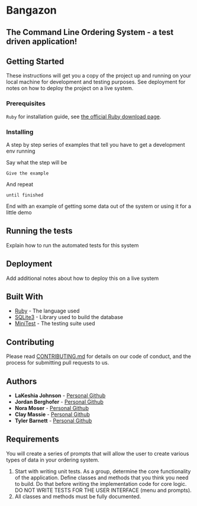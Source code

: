 # Bangazon

## The Command Line Ordering System - a test driven application!

## Getting Started

These instructions will get you a copy of the project up and running on your local machine for development and testing purposes. See deployment for notes on how to deploy the project on a live system.

### Prerequisites

``` Ruby ``` for installation guide, see [the official Ruby download page](https://www.ruby-lang.org/en/downloads/).

### Installing

A step by step series of examples that tell you have to get a development env running

Say what the step will be

```
Give the example
```

And repeat

```
until finished
```

End with an example of getting some data out of the system or using it for a little demo

## Running the tests

Explain how to run the automated tests for this system


## Deployment

Add additional notes about how to deploy this on a live system

## Built With

* [Ruby](http://ruby-lang.org/) - The language used
* [SQLite3](https://www.sqlite.org/version3.html) - Library used to build the database
* [MiniTest](https://github.com/seattlerb/minitest) - The testing suite used


## Contributing

Please read [CONTRIBUTING.md](https://gist.github.com/PurpleBooth/b24679402957c63ec426) for details on our code of conduct, and the process for submitting pull requests to us.

## Authors

* **LaKeshia Johnson** - [Personal Github](https://github.com/LaKeshiaJohnson)
* **Jordan Berghofer** - [Personal Github](https://github.com/jordanberghofer)
* **Nora Moser** - [Personal Github](https://github.com/NoraMoser)
* **Clay Massie** - [Personal Github](https://github.com/clmassie1)
* **Tyler Barnett** - [Personal Github](https://github.com/tylerb33)




## Requirements

You will create a series of prompts that will allow the user to create various types of data in your ordering system.

1. Start with writing unit tests. As a group, determine the core functionality of the application. Define classes and methods that you think you need to build. Do that before writing the implementation code for core logic. DO NOT WRITE TESTS FOR THE USER INTERFACE (menu and prompts).
1. All classes and methods must be fully documented.
